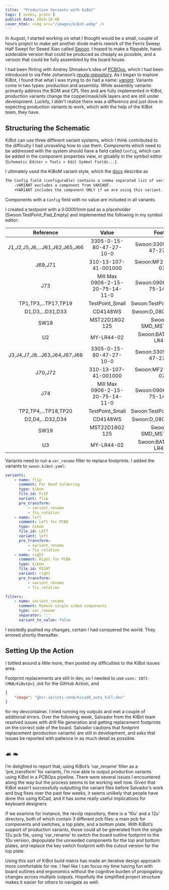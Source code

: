 ```yaml
---
title:  "Production Variants with KiBot"
tags: [ keebs, proto ]
publish_date: 2024-10-08
cover_html: <img src="/images/kibot.webp" />
---
```


In August, I started working on what I thought would be a small, couple of hours
project to make yet another diode matrix rework of the Ferris Sweep Half Swept
for Seeed Xiao called [Swoon](https://github.com/willpuckett/Swoon). I hoped to
make a flippable, hand-solderable version that could be produced as cheaply as
possible, and a version that could be fully assembled by the board house.

I had been flirting with Andrey Shmakov’s idea of
[PCBOps](https://www.youtube.com/watch?v=cQ-iFtBBwFc&t=157s), which I had been
introduced to via Pete Johanson’s
[revxlp repository](https://gitlab.com/lpgalaxy/revxlp). As I began to explore
KiBot, I found that what I was trying to do had a name:
[_variant_](https://github.com/INTI-CMNB/kibot_variants_arduprog?tab=readme-ov-file#changing-values).
Variants come in two types: production and assembly. While assembly variants
primarily address the BOM and CPL files and are fully implemented in KiBot,
production variants change the copper/mask/silk layers and are still under
development. Luckily, I didn't realize there was a difference and just dove in
expecting production variants to work, which with the help of the KiBot team,
they have.

## Structuring the Schematic

KiBot can use three different variant systems, which I think contributed to the
difficulty I had unraveling how to use them. Components which need to be
addressed with the system should have a field called `Config`, which can be
added in the component properties view, or gloablly in the symbol editor
(`Schematic Editor > Tools > Edit Symbol Fields...`).

I ultimately used the KiBoM variant style, which the
[docs](https://kibot.readthedocs.io/en/latest/configuration/variants/kibom.html)
describe as

```txt
The Config field (configurable) contains a comma separated list of variant directives.
    -VARIANT excludes a component from VARIANT.
    +VARIANT includes the component ONLY if we are using this variant.
```

Components with a `Config` field with no value are included in all variants.

I created a testpoint with a 0.00001mm pad as a placeholder
(Swoon:TestPoint_Pad_Empty) and implemented the following in my symbol editor:

|           Reference            |              Value               |           Footprint           |   LCSC    |    Config    |      flip:Footprint       |        left:Footprint         |        right:Footprint        |
| :----------------------------: | :------------------------------: | :---------------------------: | :-------: | :----------: | :-----------------------: | :---------------------------: | :---------------------------: |
| J1,J2,J5,J6,...J61,J62,J65,J66 |     3305-0-15-80-47-27-10-0      | Swoon:3305-0-15-80-47-27-10-0 | C17370797 |    +left     | Swoon:TestPoint_Pad_Empty | Swoon:3305-0-15-80-47-27-10-0 |   Swoon:TestPoint_Pad_Empty   |
|            J69,J71             |       310-13-107-41-001000       |    Swoon:MF254V-11-07-0743    | C5504401  |    +left     | Swoon:TestPoint_Pad_Empty |    Swoon:MF254V-11-07-0743    |   Swoon:TestPoint_Pad_Empty   |
|              J73               | Mill Max 0906-2-15-20-75-14-11-0 | Swoon:0906-2-15-20-75-14-11-0 | C5261048  |    +left     | Swoon:TestPoint_Pad_Empty | Swoon:0906-2-15-20-75-14-11-0 |   Swoon:TestPoint_Pad_Empty   |
|      TP1,TP3,...TP17,TP19      |         TestPoint_Small          |   Swoon:TestPoint_Pad_Empty   |           |    +left     | Swoon:TestPoint_Pad_Empty | Swoon:TestPoint_Pad_1.0x1.0mm |   Swoon:TestPoint_Pad_Empty   |
|        D1,D3,...D31,D33        |             CD4148WS             |    Swoon:D_0805_2012Metric    | C38587762 | +left,+flip  |  Swoon:D_0805_2012Metric  |    Swoon:D_0805_2012Metric    |   Swoon:TestPoint_Pad_Empty   |
|              SW18              |          MST22D18G2 125          |    Swoon:SW-SMD_MST22D18G2    | C2906280  | +left,+flip  |  Swoon:SW-SMD_MST22D18G2  |    Swoon:SW-SMD_MST22D18G2    |   Swoon:TestPoint_Pad_Empty   |
|               U2               |            MY-LR44-02            |   Swoon:BAT-SMD_MY-LR44-02    | C2902345  | +left,+flip  | Swoon:BAT-SMD_MY-LR44-02  |   Swoon:BAT-SMD_MY-LR44-02    |   Swoon:TestPoint_Pad_Empty   |
| J3,J4,J7,J8...J63,J64,J67,J68  |     3305-0-15-80-47-27-10-0      | Swoon:3305-0-15-80-47-27-10-0 | C17370797 |    +right    | Swoon:TestPoint_Pad_Empty |   Swoon:TestPoint_Pad_Empty   | Swoon:3305-0-15-80-47-27-10-0 |
|            J70,J72             |       310-13-107-41-001000       |    Swoon:MF254V-11-07-0743    | C5504401  |    +right    | Swoon:TestPoint_Pad_Empty |   Swoon:TestPoint_Pad_Empty   |    Swoon:MF254V-11-07-0743    |
|              J74               | Mill Max 0906-2-15-20-75-14-11-0 | Swoon:0906-2-15-20-75-14-11-0 | C5261048  |    +right    | Swoon:TestPoint_Pad_Empty |   Swoon:TestPoint_Pad_Empty   | Swoon:0906-2-15-20-75-14-11-0 |
|      TP2,TP4,...TP18,TP20      |         TestPoint_Small          |   Swoon:TestPoint_Pad_Empty   |           |    +right    | Swoon:TestPoint_Pad_Empty |   Swoon:TestPoint_Pad_Empty   | Swoon:TestPoint_Pad_1.0x1.0mm |
|        D2,D4,...D32,D34        |             CD4148WS             |    Swoon:D_0805_2012Metric    | C38587762 | +right,+flip |  Swoon:D_0805_2012Metric  |   Swoon:TestPoint_Pad_Empty   |    Swoon:D_0805_2012Metric    |
|              SW19              |          MST22D18G2 125          |    Swoon:SW-SMD_MST22D18G2    | C2906280  | +right,+flip |  Swoon:SW-SMD_MST22D18G2  |   Swoon:TestPoint_Pad_Empty   |    Swoon:SW-SMD_MST22D18G2    |
|               U3               |            MY-LR44-02            |   Swoon:BAT-SMD_MY-LR44-02    | C2902345  | +right,+flip | Swoon:BAT-SMD_MY-LR44-02  |   Swoon:TestPoint_Pad_Empty   |   Swoon:BAT-SMD_MY-LR44-02    |

Variants need to run a `var_rename` filter to replace footprints. I added the
variants to `swoon.kibot.yaml`:

```yaml
variants:
    - name: flip
      comment: For Hand Soldering
      type: kibom
      file_id: FLIP
      variant: flip
      pre_transform:
          - variant_rename
          - fix_rotation
    - name: left
      comment: Left for PCBA
      type: kibom
      file_id: LEFT
      variant: left
      pre_transform:
          - variant_rename
          - fix_rotation
    - name: right
      comment: Right for PCBA
      type: kibom
      file_id: RIGHT
      variant: right
      pre_transform:
          - variant_rename
          - fix_rotation

filters:
    - name: variant_rename
      comment: Remove single sided components
      type: var_rename
      separator: ':'
      variant_to_value: false
```

I exictedly pushed my changes, certain I had conquered the world. They errored
shortly thereafter.

## Setting Up the Action

I tottled around a little more, then posted my difficulties to the KiBot issues
area.

Footprint replacements are still in dev, so I needed to use
`uses: INTI-CMNB/KiBot@v2_dk8` for the GitHub Action, and

```json
{
    "image": "ghcr.io/inti-cmnb/kicad8_auto_full:dev"
}
```

for my devcontainer. I tried running my outputs and met a couple of additional
errors. Over the following week, Salvador from the KiBot team resolved issues
with drill file generation and getting replacement footprints on the correct
side of the board. Salvador cautions that footprint replacement (production
variants) are still in development, and asks that issues be reported with
patience in as much detail as possible.

## ☙ ❧

I’m delighted to report that, using KiBot’s ‘var_rename’ filter as a
‘pre_transform’ for variants, I’m now able to output production variants using
KiBot in a PCBOps pipeline. There were several issues I encountered along the
way but the process seems to be working well now. Given that KiBot wasn’t
successfully outputting the variant files before Salvador’s work and bug fixes
over the past few weeks, it seems unlikely that people have done this using
KiCad, and it has some really useful implications for keyboard designers.

If we examine for instance, the revxlp repository, there is a ‘10u’ and a 12u’
directory, both of which contain 3 different pcb files: a main pcb for
components and switches, a top plate, and a bottom plate. With KiBot’s support
of production variants, those could all be generated from the single 12u pcb
file, using ‘var_rename’ to switch the board outline footprint to the 10u
version, depopulate the unneeded components for the top and bottom plates, and
replace the key switch footprint with the cutout version for the top plate.

Using this sort of KiBot build matrix has made an iterative design
approach more comfortable for me. I feel like I can focus my time
having fun with board outlines and ergonomics without the cognitive burden of propogating changes across multiple outputs. Hopefully the simplified project structure makes it easier for others to navigate as well. 
